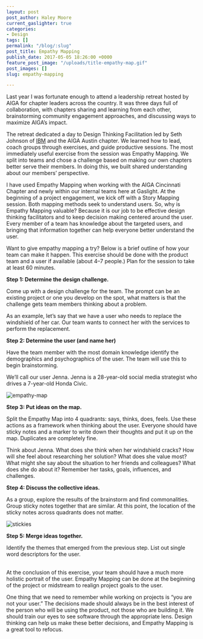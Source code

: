 ```yaml
---
layout: post
post_author: Haley Moore
current_gaslighter: true
categories:
- Design
tags: []
permalink: "/blog/:slug"
post_title: Empathy Mapping
publish_date: 2017-05-05 18:26:00 +0000
feature_post_image: "/uploads/title-empathy-map.gif"
post_images: []
slug: empathy-mapping

---
```

Last year I was fortunate enough to attend a leadership retreat hosted by AIGA for chapter leaders across the country. It was three days full of collaboration, with chapters sharing and learning from each other, brainstorming community engagement approaches, and discussing ways to maximize AIGA’s impact.

The retreat dedicated a day to Design Thinking Facilitation led by Seth Johnson of [IBM](https://www.ibm.com/design/thinking/) and the AIGA Austin chapter. We learned how to lead, coach groups through exercises, and guide productive sessions. The most immediately useful exercise from the session was Empathy Mapping. We split into teams and chose a challenge based on making our own chapters better serve their members. In doing this, we built shared understanding about our members’ perspective.

I have used Empathy Mapping when working with the AIGA Cincinnati Chapter and newly within our internal teams here at Gaslight. At the beginning of a project engagement, we kick off with a Story Mapping session. Both mapping methods seek to understand users. So, why is Empathy Mapping valuable? Because it is our job to be effective design thinking facilitators and to keep decision making centered around the user. Every member of a team has knowledge about the targeted users, and bringing that information together can help everyone better understand the user.

Want to give empathy mapping a try? Below is a brief outline of how your team can make it happen. This exercise should be done with the product team and a user if available (about 4–7 people.) Plan for the session to take at least 60 minutes. 


**Step 1: Determine the design challenge.**

Come up with a design challenge for the team. The prompt can be an existing project or one you develop on the spot, what matters is that the challenge gets team members thinking about a problem.

As an example, let’s say that we have a user who needs to replace the windshield of her car. Our team wants to connect her with the services to perform the replacement.

**Step 2: Determine the user (and name her)**

Have the team member with the most domain knowledge identify the demographics and psychographics of the user. The team will use this to begin brainstorming.

We’ll call our user Jenna. Jenna is a 28-year-old social media strategist who drives a 7-year-old Honda Civic.

![empathy-map](https://s3.amazonaws.com/gaslight-blog/empathy-mapping/Empathy-Map-Jenna.gif)

**Step 3: Put ideas on the map.**

Split the Empathy Map into 4 quadrants: says, thinks, does, feels. Use these actions as a framework when thinking about the user. Everyone should have sticky notes and a marker to write down their thoughts and put it up on the map. Duplicates are completely fine.

Think about Jenna. What does she think when her windshield cracks? How will she feel about researching her solution? What does she value most? What might she say about the situation to her friends and colleagues? What does she do about it? Remember her tasks, goals, influences, and challenges.

**Step 4: Discuss the collective ideas.**

As a group, explore the results of the brainstorm and find commonalities. Group sticky notes together that are similar. At this point, the location of the sticky notes across quadrants does not matter.

![stickies](https://s3.amazonaws.com/gaslight-blog/empathy-mapping/stickies.gif)

**Step 5: Merge ideas together.**

Identify the themes that emerged from the previous step. List out single word descriptors for the user.

<br>
At the conclusion of this exercise, your team should have a much more holistic portrait of the user. Empathy Mapping can be done at the beginning of the project or midstream to realign project goals to the user. 

One thing that we need to remember while working on projects is “you are not your user.” The decisions made should always be in the best interest of the person who will be using the product, not those who are building it. We should train our eyes to see software through the appropriate lens. Design thinking can help us make these better decisions, and Empathy Mapping is a great tool to refocus.
